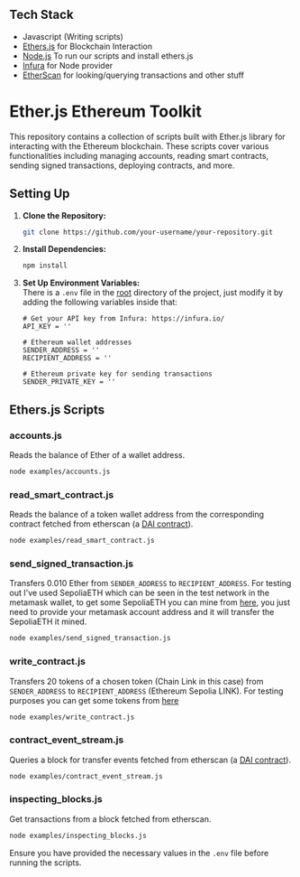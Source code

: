 ## Tech Stack

- Javascript (Writing scripts)
- [Ethers.js](https://docs.ethers.io/v5/) for Blockchain Interaction
- [Node.js](https://nodejs.org/en/) To run our scripts and install ethers.js
- [Infura](https://infura.io/) for Node provider
- [EtherScan](https://etherscan.io/) for looking/querying transactions and other stuff

# Ether.js Ethereum Toolkit

This repository contains a collection of scripts built with Ether.js library for interacting with the Ethereum blockchain. These scripts cover various functionalities including managing accounts, reading smart contracts, sending signed transactions, deploying contracts, and more.

## Setting Up

1. **Clone the Repository:**  
   ```bash
   git clone https://github.com/your-username/your-repository.git
   ```

2. **Install Dependencies:**  
   ```bash
   npm install
   ```

3. **Set Up Environment Variables:**  
   There is a `.env` file in the [root](/.env) directory of the project, just modify it by adding the following variables inside that:

   ```plaintext
   # Get your API key from Infura: https://infura.io/
   API_KEY = ''

   # Ethereum wallet addresses
   SENDER_ADDRESS = ''
   RECIPIENT_ADDRESS = ''

   # Ethereum private key for sending transactions
   SENDER_PRIVATE_KEY = ''
   ```

## Ethers.js Scripts

### accounts.js
Reads the balance of Ether of a wallet address.

```bash
node examples/accounts.js
```

### read_smart_contract.js
Reads the balance of a token wallet address from the corresponding contract fetched from etherscan (a [DAI contract](https://etherscan.io/token/0x6b175474e89094c44da98b954eedeac495271d0f)).

```bash
node examples/read_smart_contract.js
```

### send_signed_transaction.js
Transfers 0.010 Ether from `SENDER_ADDRESS` to `RECIPIENT_ADDRESS`. For testing out I've used SepoliaETH which can be seen in the test network in the metamask wallet, to get some SepoliaETH you can mine from [here](https://sepolia-faucet.pk910.de/), you just need to provide your metamask account address and it will transfer the SepoliaETH it mined.

```bash
node examples/send_signed_transaction.js
```

### write_contract.js
Transfers 20 tokens of a chosen token (Chain Link in this case) from `SENDER_ADDRESS` to `RECIPIENT_ADDRESS` (Ethereum Sepolia LINK). For testing purposes you can get some tokens from [here](https://faucets.chain.link/)

```bash
node examples/write_contract.js
```

### contract_event_stream.js
Queries a block for transfer events fetched from etherscan (a [DAI contract](https://etherscan.io/token/0x6b175474e89094c44da98b954eedeac495271d0f)).

```bash
node examples/contract_event_stream.js
```

### inspecting_blocks.js
Get transactions from a block fetched from etherscan.

```bash
node examples/inspecting_blocks.js
```

Ensure you have provided the necessary values in the `.env` file before running the scripts.
